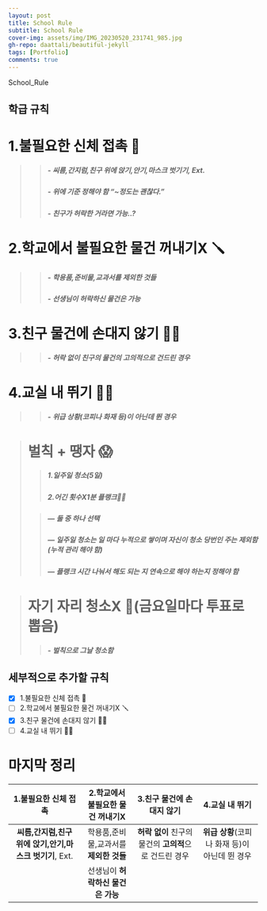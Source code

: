 ```yaml
---
layout: post
title: School Rule
subtitle: School Rule
cover-img: assets/img/IMG_20230520_231741_985.jpg
gh-repo: daattali/beautiful-jekyll
tags: [Portfolio]
comments: true
---
```


 

School_Rule 
## 학급 규칙

# 1.불필요한 신체 접촉 👀
>
>> ##### - **씨름,간지럼,친구 위에 앉기,안기,마스크 벗기기**, Ext.
>> ##### - **위에 기준 정해야 함 “~정도는 괜찮다.”**
>> ##### - 친구가 **허락**한 거라면 가능..?

# 2.학교에서 불필요한 물건 꺼내기X 🪛
>
>> ##### - 학용품,준비물,교과서를 **제외한 것들**
>> ##### - 선생님이 **허락하신 물건은 가능**

# 3.친구 물건에 손대지 않기 ✋🏻
>
>> ##### - **허락 없이** 친구의 물건의 **고의적**으로 건드린 경우

# 4.교실 내 뛰기 🏃🏻
>
>> ##### - **위급 상황**(코피나 화재 등)이 아닌데 뛴 경우

># 벌칙 + 땡자 😱
>
>> ##### 1.**일주일 청소(5일)**
>> ##### 2.**어긴 횟수X1분 플랭크💪🏻** 
>
>> ##### — **둘 중 하나 선택**
>>
>> ##### — **일주일 청소는 일 마다 누적으로 쌓이며 자신이 청소 당번인 주는 제외함(누적 관리 해야 함)**
>>
>> ##### — 플랭크 **시간 나눠서** 해도 되는 지 **연속**으로 해야 하는지 정해야 함

> # 자기 자리 청소X 🧹(금요일마다 투표로 뽑음) 
> 
>> ##### - **벌칙**으로 그날 **청소함**

## 세부적으로 추가할 규칙
- [X] 1.불필요한 신체 접촉 👀
- [ ] 2.학교에서 불필요한 물건 꺼내기X 🪛
- [X] 3.친구 물건에 손대지 않기 ✋🏻
- [ ] 4.교실 내 뛰기 🏃🏻

# 마지막 정리
|1.불필요한 신체 접촉|2.학교에서 불필요한 물건 꺼내기X|3.친구 물건에 손대지 않기|4.교실 내 뛰기|
|:--:|:--:|:--:|:--:|
|**씨름,간지럼,친구 위에 앉기,안기,마스크 벗기기**, Ext.|학용품,준비물,교과서를 **제외한 것들**|**허락 없이** 친구의 물건의 **고의적**으로 건드린 경우|**위급 상황**(코피나 화재 등)이 아닌데 뛴 경우|
||선생님이 **허락하신 물건은 가능**|||
